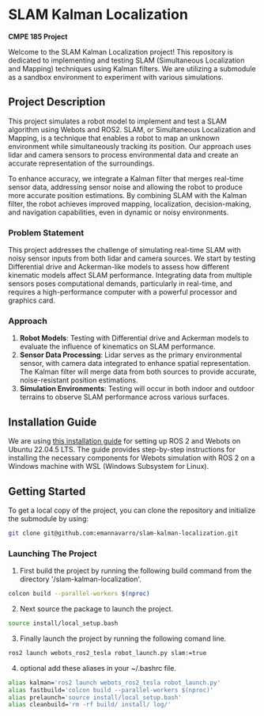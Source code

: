 # SLAM Kalman Localization

**CMPE 185 Project**

Welcome to the SLAM Kalman Localization project! This repository is dedicated to implementing and testing SLAM (Simultaneous Localization and Mapping) techniques using Kalman filters. We are utilizing a submodule as a sandbox environment to experiment with various simulations.

## Project Description

This project simulates a robot model to implement and test a SLAM algorithm using Webots and ROS2. SLAM, or Simultaneous Localization and Mapping, is a technique that enables a robot to map an unknown environment while simultaneously tracking its position. Our approach uses lidar and camera sensors to process environmental data and create an accurate representation of the surroundings.

To enhance accuracy, we integrate a Kalman filter that merges real-time sensor data, addressing sensor noise and allowing the robot to produce more accurate position estimations. By combining SLAM with the Kalman filter, the robot achieves improved mapping, localization, decision-making, and navigation capabilities, even in dynamic or noisy environments.

### Problem Statement

This project addresses the challenge of simulating real-time SLAM with noisy sensor inputs from both lidar and camera sources. We start by testing Differential drive and Ackerman-like models to assess how different kinematic models affect SLAM performance. Integrating data from multiple sensors poses computational demands, particularly in real-time, and requires a high-performance computer with a powerful processor and graphics card.

### Approach

1. **Robot Models**: Testing with Differential drive and Ackerman models to evaluate the influence of kinematics on SLAM performance.
2. **Sensor Data Processing**: Lidar serves as the primary environmental sensor, with camera data integrated to enhance spatial representation. The Kalman filter will merge data from both sources to provide accurate, noise-resistant position estimations.
3. **Simulation Environments**: Testing will occur in both indoor and outdoor terrains to observe SLAM performance across various surfaces.



## Installation Guide

We are using [this installation guide](https://docs.ros.org/en/humble/Tutorials/Advanced/Simulators/Webots/Installation-Windows.html) for setting up ROS 2 and Webots on Ubuntu 22.04.5 LTS. The guide provides step-by-step instructions for installing the necessary components for Webots simulation with ROS 2 on a Windows machine with WSL (Windows Subsystem for Linux).

## Getting Started

To get a local copy of the project, you can clone the repository and initialize the submodule by using:


```bash
git clone git@github.com:emannavarro/slam-kalman-localization.git
```
### Launching The Project 
 1. First build the project by running the following build command from the directory '/slam-kalman-localization'.
 ```bash
 colcon build --parallel-workers $(nproc)
 ```
 2. Next source the package to launch the project.
 ```bash
 source install/local_setup.bash
 ```
 3. Finally launch the project by running the following comand line.
 ```bash
 ros2 launch webots_ros2_tesla robot_launch.py slam:=true
 ```
4. optional add these aliases in your ~/.bashrc file.
```bash
alias kalman='ros2 launch webots_ros2_tesla robot_launch.py'
alias fastbuild='colcon build --parallel-workers $(nproc)'
alias prelaunch='source install/local_setup.bash'
alias cleanbuild='rm -rf build/ install/ log/'
 ```

